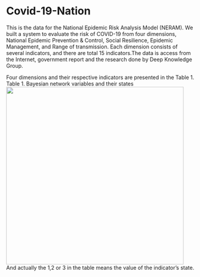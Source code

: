 # Covid-19-Nation
This is the data for the National Epidemic Risk Analysis Model (NERAM).
We built a system to evaluate the risk of COVID-19 from four dimensions, National Epidemic Prevention & Control, Social Resilience, Epidemic Management, and Range of transmission. Each dimension consists of several indicators, and there are total 15 indicators.The data is access from the Internet, government report and the research done by Deep Knowledge Group.

Four dimensions and their respective indicators are presented in the Table 1.
Table 1. Bayesian network variables and their states
<img src="https://github.com/thu-inet/NuclearPowerPlantAccidentData/blob/main/Figures/fig2.png" width="475">
And actually the 1,2 or 3 in the table means the value of the indicator’s state.
